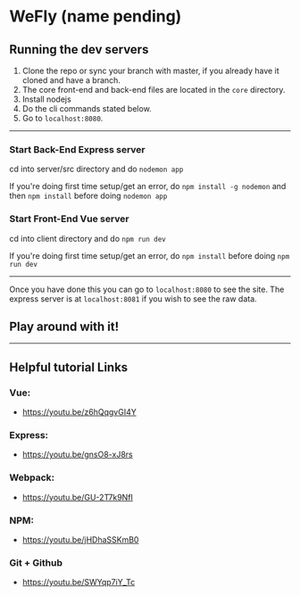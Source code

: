 WeFly (name pending)
===

## Running the dev servers
1. Clone the repo or sync your branch with master, if you already have it cloned and have a branch.
2. The core front-end and back-end files are located in the `core` directory.
3. Install nodejs
4. Do the cli commands stated below.
5. Go to `localhost:8080`.

---
### Start Back-End Express server
cd into server/src directory and do `nodemon app` 

If you're doing first time setup/get an error, do `npm install -g nodemon` and then `npm install` before doing `nodemon app`

### Start Front-End Vue server
cd into client directory and do `npm run dev`

If you're doing first time setup/get an error, do `npm install` before doing `npm run dev`

---
Once you have done this you can go to `localhost:8080` to see the site. 
The express server is at `localhost:8081` if you wish to see the raw data.

## Play around with it!

---
## Helpful tutorial Links

### Vue:
  + https://youtu.be/z6hQqgvGI4Y

### Express:
  + https://youtu.be/gnsO8-xJ8rs

### Webpack:
  + https://youtu.be/GU-2T7k9NfI

### NPM:
  + https://youtu.be/jHDhaSSKmB0

### Git + Github
  + https://youtu.be/SWYqp7iY_Tc
